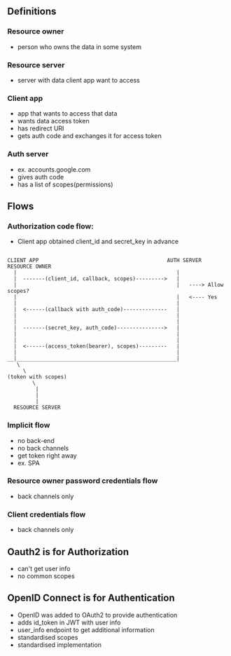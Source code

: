 ## Definitions

### Resource owner

* person who owns the data in some system

### Resource server

* server with data client app want to access

### Client app

* app that wants to access that data
* wants data access token
* has redirect URI
* gets auth code and exchanges it for access token

### Auth server

* ex. accounts.google.com
* gives auth code
* has a list of scopes(permissions)

## Flows

### Authorization code flow:

* Client app obtained client_id and secret_key in advance

```

CLIENT APP                                         AUTH SERVER    RESOURCE OWNER
  |                                                   |
  |  -------(client_id, callback, scopes)--------->   |             
  |                                                   |   ----> Allow scopes?
  |                                                   |   <---- Yes
  |                                                   |
  |  <------(callback with auth_code)--------------   |
  |                                                   |      
  |                                                   |      
  |  -------(secret_key, auth_code)--------------->   |                                                    
  |                                                   |      
  |                                                   |      
  |  <------(access_token(bearer), scopes)---------   |
  |                                                   |
__|___________________________________________________|
   \
     \
(token with scopes)
        \  
         |
         |
         |
  RESOURCE SERVER

```


### Implicit flow

* no back-end
* no back channels
* get token right away
* ex. SPA

### Resource owner password credentials flow

* back channels only

### Client credentials flow

* back channels only

## Oauth2 is for Authorization

* can't get user info
* no common scopes

## OpenID Connect is for Authentication

* OpenID was added to OAuth2 to provide authentication
* adds id_token in JWT with user info
* user_info endpoint to get additional information
* standardised scopes
* standardised implementation



